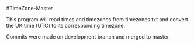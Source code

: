 #TimeZone-Master

This program will read times and timezones from timezones.txt and convert the UK time (UTC) to its corresponding timezone.

Commits were made on development branch and merged to master.
